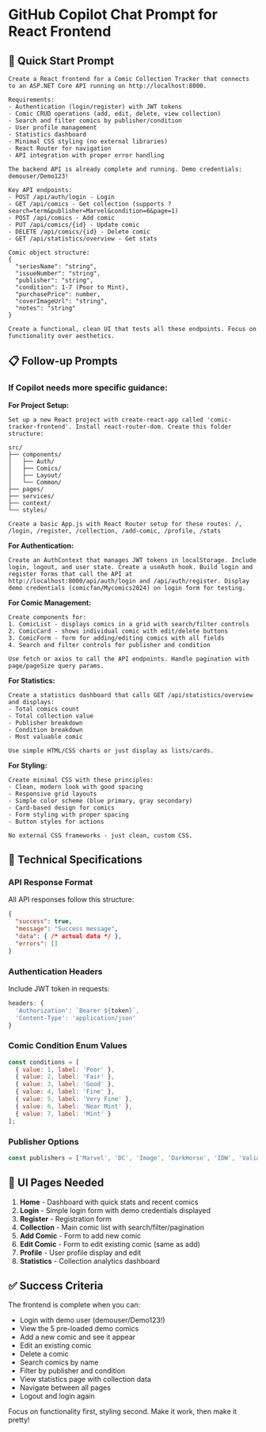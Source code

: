 # GitHub Copilot Chat Prompt for React Frontend

## 🎯 Quick Start Prompt

```
Create a React frontend for a Comic Collection Tracker that connects to an ASP.NET Core API running on http://localhost:8000. 

Requirements:
- Authentication (login/register) with JWT tokens
- Comic CRUD operations (add, edit, delete, view collection)
- Search and filter comics by publisher/condition
- User profile management
- Statistics dashboard
- Minimal CSS styling (no external libraries)
- React Router for navigation
- API integration with proper error handling

The backend API is already complete and running. Demo credentials: demouser/Demo123!

Key API endpoints:
- POST /api/auth/login - Login
- GET /api/comics - Get collection (supports ?search=term&publisher=Marvel&condition=6&page=1)
- POST /api/comics - Add comic
- PUT /api/comics/{id} - Update comic
- DELETE /api/comics/{id} - Delete comic
- GET /api/statistics/overview - Get stats

Comic object structure:
{
  "seriesName": "string",
  "issueNumber": "string", 
  "publisher": "string",
  "condition": 1-7 (Poor to Mint),
  "purchasePrice": number,
  "coverImageUrl": "string",
  "notes": "string"
}

Create a functional, clean UI that tests all these endpoints. Focus on functionality over aesthetics.
```

## 📋 Follow-up Prompts

### If Copilot needs more specific guidance:

**For Project Setup:**
```
Set up a new React project with create-react-app called 'comic-tracker-frontend'. Install react-router-dom. Create this folder structure:

src/
├── components/
│   ├── Auth/
│   ├── Comics/
│   ├── Layout/
│   └── Common/
├── pages/
├── services/
├── context/
└── styles/

Create a basic App.js with React Router setup for these routes: /, /login, /register, /collection, /add-comic, /profile, /stats
```

**For Authentication:**
```
Create an AuthContext that manages JWT tokens in localStorage. Include login, logout, and user state. Create a useAuth hook. Build login and register forms that call the API at http://localhost:8000/api/auth/login and /api/auth/register. Display demo credentials (comicfan/Mycomics2024) on login form for testing.
```

**For Comic Management:**
```
Create components for:
1. ComicList - displays comics in a grid with search/filter controls
2. ComicCard - shows individual comic with edit/delete buttons  
3. ComicForm - form for adding/editing comics with all fields
4. Search and filter controls for publisher and condition

Use fetch or axios to call the API endpoints. Handle pagination with page/pageSize query params.
```

**For Statistics:**
```
Create a statistics dashboard that calls GET /api/statistics/overview and displays:
- Total comics count
- Total collection value
- Publisher breakdown
- Condition breakdown
- Most valuable comic

Use simple HTML/CSS charts or just display as lists/cards.
```

**For Styling:**
```
Create minimal CSS with these principles:
- Clean, modern look with good spacing
- Responsive grid layouts
- Simple color scheme (blue primary, gray secondary)
- Card-based design for comics
- Form styling with proper spacing
- Button styles for actions

No external CSS frameworks - just clean, custom CSS.
```

## 🔧 Technical Specifications

### API Response Format
All API responses follow this structure:
```json
{
  "success": true,
  "message": "Success message",
  "data": { /* actual data */ },
  "errors": []
}
```

### Authentication Headers
Include JWT token in requests:
```javascript
headers: {
  'Authorization': `Bearer ${token}`,
  'Content-Type': 'application/json'
}
```

### Comic Condition Enum Values
```javascript
const conditions = [
  { value: 1, label: 'Poor' },
  { value: 2, label: 'Fair' },
  { value: 3, label: 'Good' },
  { value: 4, label: 'Fine' },
  { value: 5, label: 'Very Fine' },
  { value: 6, label: 'Near Mint' },
  { value: 7, label: 'Mint' }
];
```

### Publisher Options
```javascript
const publishers = ['Marvel', 'DC', 'Image', 'DarkHorse', 'IDW', 'Valiant', 'Other'];
```

## 🎨 UI Pages Needed

1. **Home** - Dashboard with quick stats and recent comics
2. **Login** - Simple login form with demo credentials displayed
3. **Register** - Registration form
4. **Collection** - Main comic list with search/filter/pagination
5. **Add Comic** - Form to add new comic
6. **Edit Comic** - Form to edit existing comic (same as add)
7. **Profile** - User profile display and edit
8. **Statistics** - Collection analytics dashboard

## ✅ Success Criteria

The frontend is complete when you can:
- Login with demo user (demouser/Demo123!)
- View the 5 pre-loaded demo comics
- Add a new comic and see it appear
- Edit an existing comic
- Delete a comic
- Search comics by name
- Filter by publisher and condition
- View statistics page with collection data
- Navigate between all pages
- Logout and login again

Focus on functionality first, styling second. Make it work, then make it pretty!
